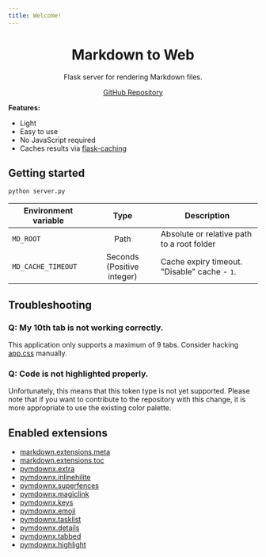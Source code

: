 ```yaml
---
title: Welcome!
---
```

<p align="center">
    <h1 align="center">Markdown to Web</h1>
    <p align="center">Flask server for rendering Markdown files.</p>
    <p align="center">
        <a href="https://github.com/arichr/md2web">GitHub Repository</a>
    </p>
</p>

**Features:**

* Light
* Easy to use
* No JavaScript required
* Caches results via [flask-caching](https://github.com/pallets-eco/flask-caching)

## Getting started

```bash
python server.py
```

| Environment variable | Type | Description |
|----------------------|:----:|-------------|
| `MD_ROOT`            | Path | Absolute or relative path to a root folder |
| `MD_CACHE_TIMEOUT`   | Seconds (Positive integer) | Cache expiry timeout. "Disable" cache - `1`. |

## Troubleshooting

### Q: My 10th tab is not working correctly.

This application only supports a maximum of 9 tabs. Consider hacking [app.css](static/app.css) manually.

### Q: Code is not highlighted properly.

Unfortunately, this means that this token type is not yet supported.
Please note that if you want to contribute to the repository with this change, it is more appropriate to use the existing color palette.

## Enabled extensions

* [markdown.extensions.meta](https://python-markdown.github.io/extensions/meta/)
* [markdown.extensions.toc](https://python-markdown.github.io/extensions/toc/)
* [pymdownx.extra](https://facelessuser.github.io/pymdown-extensions/extensions/extra/)
* [pymdownx.inlinehilite](https://facelessuser.github.io/pymdown-extensions/extensions/inlinehilite/)
* [pymdownx.superfences](https://facelessuser.github.io/pymdown-extensions/extensions/superfences/)
* [pymdownx.magiclink](https://facelessuser.github.io/pymdown-extensions/extensions/magiclink/)
* [pymdownx.keys](https://facelessuser.github.io/pymdown-extensions/extensions/keys/)
* [pymdownx.emoji](https://facelessuser.github.io/pymdown-extensions/extensions/emoji/)
* [pymdownx.tasklist](https://facelessuser.github.io/pymdown-extensions/extensions/tasklist/)
* [pymdownx.details](https://facelessuser.github.io/pymdown-extensions/extensions/details/)
* [pymdownx.tabbed](https://facelessuser.github.io/pymdown-extensions/extensions/tabbed/)
* [pymdownx.highlight](https://facelessuser.github.io/pymdown-extensions/extensions/highlight/)
